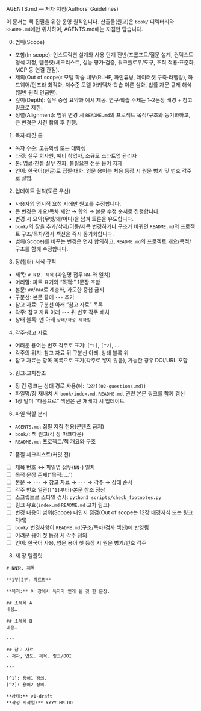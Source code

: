 AGENTS.md — 저자 지침(Authors’ Guidelines)

이 문서는 책 집필을 위한 운영 원칙입니다. 산출물(원고)은 `book/` 디렉터리와 `README.md`에만 위치하며, AGENTS.md에는 지침만 담습니다.

0) 범위(Scope)
- 포함(In scope): 인스트럭션 설계와 사용 단계 전반(프롬프트/질문 설계, 컨텍스트·형식 지정, 템플릿/체크리스트, 성능 평가·검증, 워크플로우/도구, 조직 적용·표준화, MCP 등 연결 관점).
- 제외(Out of scope): 모델 학습 내부(RLHF, 파인튜닝, 데이터셋 구축·라벨링), 하드웨어/인프라 최적화, 저수준 모델 아키텍처·학습 이론 심화, 법률 자문·규제 해석(일반 원칙 언급만).
- 깊이(Depth): 실무 중심 요약과 예시 제공. 연구·학습 주제는 1–2문장 배경 + 참고 링크로 제한.
- 정렬(Alignment): 범위 변경 시 `README.md`의 프로젝트 목적/구조와 동기화하고, 큰 변경은 사전 합의 후 진행.

1) 독자·타깃·톤
- 독자 수준: 고등학생 또는 대학생
- 타깃: 실무 회사원, 예비 창업자, 소규모 스타트업 관리자
- 톤: 명료·친절·실무 친화, 불필요한 전문 용어 자제
- 언어: 한국어(한글)로 집필·대화. 영문 용어는 처음 등장 시 원문 병기 및 번호 각주로 설명.

2) 업데이트 원칙(토론 우선)
- 사용자의 명시적 요청 시에만 원고를 수정합니다.
- 큰 변경은 개요/목차 제안 → 합의 → 본문 수정 순서로 진행합니다.
- 변경 시 요약(무엇/왜/어디)을 남겨 토론을 유도합니다.
- `book/`의 장을 추가/삭제/이동/제목 변경하거나 구조가 바뀌면 `README.md`의 프로젝트 구조/목차/검사 섹션을 즉시 동기화합니다.
- 범위(Scope)를 바꾸는 변경은 먼저 합의하고, `README.md`의 프로젝트 개요/목적/구조를 함께 수정합니다.

3) 장(챕터) 서식 규칙
- 제목: `# N장. 제목` (파일명 접두 `NN-`와 일치)
- 머리말: 파트 표기와 “목적:” 1문장 포함
- 본문: `##`/`###`로 계층화, 과도한 중첩 금지
- 구분선: 본문 끝에 `---` 추가
- 참고 자료: 구분선 아래 “참고 자료” 목록
- 각주: 참고 자료 아래 `---` 뒤 번호 각주 배치
- 상태 블록: 맨 아래 `상태/작성 시작일`

4) 각주·참고 자료
- 어려운 용어는 번호 각주로 표기: `[^1]`, `[^2]`, …
- 각주의 위치: 참고 자료 뒤 구분선 아래, 상태 블록 위
- 참고 자료는 항목 목록으로 표기(각주로 넣지 않음), 가능한 경우 DOI/URL 포함

5) 링크·교차참조
- 장 간 링크는 상대 경로 사용(예: `[2장](02-questions.md)`)
- 파일명/장 재배치 시 `book/index.md`, `README.md`, 관련 본문 링크를 함께 갱신
- 1장 말미 “다음으로” 섹션은 큰 재배치 시 업데이트

6) 파일 역할 분리
- `AGENTS.md`: 집필 지침 전용(콘텐츠 금지)
- `book/`: 책 원고(각 장 마크다운)
- `README.md`: 프로젝트/책 개요와 구조

7) 품질 체크리스트(커밋 전)
- [ ] 제목 번호 ↔ 파일명 접두(`NN-`) 일치
- [ ] 목적 문장 존재(“목적: …”)
- [ ] 본문 → `---` → 참고 자료 → `---` → 각주 → 상태 순서
- [ ] 각주 번호 일관(`[^1]`부터)·본문 참조 정상
- [ ] 스크립트로 스타일 검사: `python3 scripts/check_footnotes.py`
- [ ] 링크 유효(`index.md`·`README.md`·교차 링크)
- [ ] 변경 내용이 범위(Scope) 내인지 점검(Out of scope는 12장 배경지식 또는 링크 처리)
- [ ] `book/` 변경사항이 `README.md`(구조/목차/검사 섹션)에 반영됨
- [ ] 어려운 용어 첫 등장 시 각주 정의
- [ ] 언어: 한국어 사용, 영문 용어 첫 등장 시 원문 병기/번호 각주

8) 새 장 템플릿
```
# NN장. 제목

**1부|2부: 파트명**

**목적:** 이 장에서 독자가 얻게 될 것 한 문장.

## 소제목 A
내용…

## 소제목 B
내용…

---

## 참고 자료
- 저자, 연도. 제목. 링크/DOI

---

[^1]: 용어1 정의.
[^2]: 용어2 정의.

**상태:** v1-draft  
**작성 시작일:** YYYY-MM-DD
```
